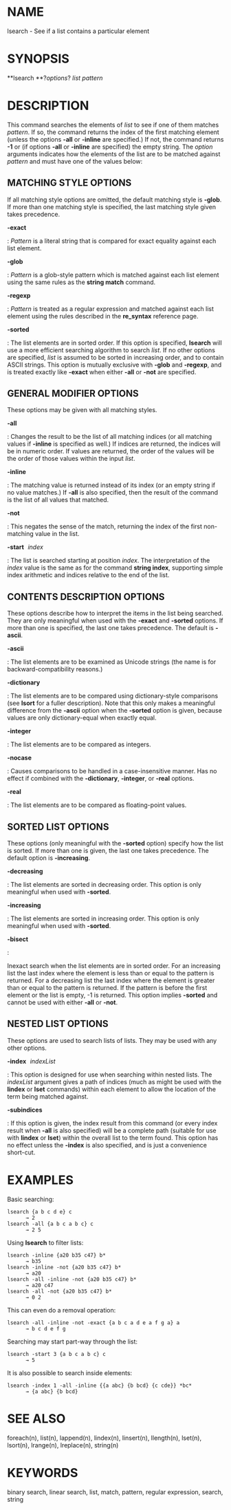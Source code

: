 # NAME

lsearch - See if a list contains a particular element

# SYNOPSIS

**lsearch **?*options*? *list pattern*

# DESCRIPTION

This command searches the elements of *list* to see if one of them
matches *pattern*. If so, the command returns the index of the first
matching element (unless the options **-all** or **-inline** are
specified.) If not, the command returns **-1** or (if options **-all**
or **-inline** are specified) the empty string. The *option* arguments
indicates how the elements of the list are to be matched against
*pattern* and must have one of the values below:

## MATCHING STYLE OPTIONS

If all matching style options are omitted, the default matching style is
**-glob**. If more than one matching style is specified, the last
matching style given takes precedence.

**-exact**

:   *Pattern* is a literal string that is compared for exact equality
    against each list element.

**-glob**

:   *Pattern* is a glob-style pattern which is matched against each list
    element using the same rules as the **string match** command.

**-regexp**

:   *Pattern* is treated as a regular expression and matched against
    each list element using the rules described in the **re_syntax**
    reference page.

**-sorted**

:   The list elements are in sorted order. If this option is specified,
    **lsearch** will use a more efficient searching algorithm to search
    *list*. If no other options are specified, *list* is assumed to be
    sorted in increasing order, and to contain ASCII strings. This
    option is mutually exclusive with **-glob** and **-regexp**, and is
    treated exactly like **-exact** when either **-all** or **-not** are
    specified.

## GENERAL MODIFIER OPTIONS

These options may be given with all matching styles.

**-all**

:   Changes the result to be the list of all matching indices (or all
    matching values if **-inline** is specified as well.) If indices are
    returned, the indices will be in numeric order. If values are
    returned, the order of the values will be the order of those values
    within the input *list*.

**-inline**

:   The matching value is returned instead of its index (or an empty
    string if no value matches.) If **-all** is also specified, then the
    result of the command is the list of all values that matched.

**-not**

:   This negates the sense of the match, returning the index of the
    first non-matching value in the list.

**-start** *index*

:   The list is searched starting at position *index*. The
    interpretation of the *index* value is the same as for the command
    **string index**, supporting simple index arithmetic and indices
    relative to the end of the list.

## CONTENTS DESCRIPTION OPTIONS

These options describe how to interpret the items in the list being
searched. They are only meaningful when used with the **-exact** and
**-sorted** options. If more than one is specified, the last one takes
precedence. The default is **-ascii**.

**-ascii**

:   The list elements are to be examined as Unicode strings (the name is
    for backward-compatibility reasons.)

**-dictionary**

:   The list elements are to be compared using dictionary-style
    comparisons (see **lsort** for a fuller description). Note that this
    only makes a meaningful difference from the **-ascii** option when
    the **-sorted** option is given, because values are only
    dictionary-equal when exactly equal.

**-integer**

:   The list elements are to be compared as integers.

**-nocase**

:   Causes comparisons to be handled in a case-insensitive manner. Has
    no effect if combined with the **-dictionary**, **-integer**, or
    **-real** options.

**-real**

:   The list elements are to be compared as floating-point values.

## SORTED LIST OPTIONS

These options (only meaningful with the **-sorted** option) specify how
the list is sorted. If more than one is given, the last one takes
precedence. The default option is **-increasing**.

**-decreasing**

:   The list elements are sorted in decreasing order. This option is
    only meaningful when used with **-sorted**.

**-increasing**

:   The list elements are sorted in increasing order. This option is
    only meaningful when used with **-sorted**.

**-bisect**

:   

Inexact search when the list elements are in sorted order. For an
increasing list the last index where the element is less than or equal
to the pattern is returned. For a decreasing list the last index where
the element is greater than or equal to the pattern is returned. If the
pattern is before the first element or the list is empty, -1 is
returned. This option implies **-sorted** and cannot be used with either
**-all** or **-not**.

## NESTED LIST OPTIONS

These options are used to search lists of lists. They may be used with
any other options.

**-index** *indexList*

:   This option is designed for use when searching within nested lists.
    The *indexList* argument gives a path of indices (much as might be
    used with the **lindex** or **lset** commands) within each element
    to allow the location of the term being matched against.

**-subindices**

:   If this option is given, the index result from this command (or
    every index result when **-all** is also specified) will be a
    complete path (suitable for use with **lindex** or **lset**) within
    the overall list to the term found. This option has no effect unless
    the **-index** is also specified, and is just a convenience
    short-cut.

# EXAMPLES

Basic searching:

    lsearch {a b c d e} c
          → 2
    lsearch -all {a b c a b c} c
          → 2 5

Using **lsearch** to filter lists:

    lsearch -inline {a20 b35 c47} b*
          → b35
    lsearch -inline -not {a20 b35 c47} b*
          → a20
    lsearch -all -inline -not {a20 b35 c47} b*
          → a20 c47
    lsearch -all -not {a20 b35 c47} b*
          → 0 2

This can even do a removal operation:

    lsearch -all -inline -not -exact {a b c a d e a f g a} a
          → b c d e f g

Searching may start part-way through the list:

    lsearch -start 3 {a b c a b c} c
          → 5

It is also possible to search inside elements:

    lsearch -index 1 -all -inline {{a abc} {b bcd} {c cde}} *bc*
          → {a abc} {b bcd}

# SEE ALSO

foreach(n), list(n), lappend(n), lindex(n), linsert(n), llength(n),
lset(n), lsort(n), lrange(n), lreplace(n), string(n)

# KEYWORDS

binary search, linear search, list, match, pattern, regular expression,
search, string

<!---
Copyright (c) 1993 The Regents of the University of California
Copyright (c) 1994-1996 Sun Microsystems, Inc
Copyright (c) 2001 Kevin B. Kenny <kennykb@acm.org>.  All rights reserved
Copyright (c) 2003-2004 Donal K. Fellows
-->


